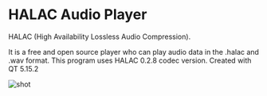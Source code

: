 # HALAC Audio Player
HALAC (High Availability Lossless Audio Compression).

It is a free and open source player who can play audio data in the .halac and .wav format. This program uses HALAC 0.2.8 codec version.
Created with QT 5.15.2

![shot](https://github.com/Hakan-Abbas/HALAC-Audio-Player/assets/158841237/f0c8a590-0b12-4022-9362-4dd45325acd4)
